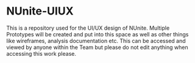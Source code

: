 # NUnite-UIUX

This is a repository used for the UI/UX design of NUnite. Multiple Prototypes will be created and put into this space as well as other things like wireframes, analysis documentation etc. This can be accessed and viewed by anyone within the Team but please do not edit anything when accessing this work please.
